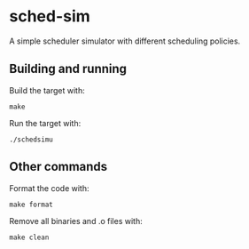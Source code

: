 # sched-sim

A simple scheduler simulator with different scheduling policies.

## Building and running

Build the target with:

```shell
make
```

Run the target with:

```shell
./schedsimu
```

## Other commands

Format the code with:

```shell
make format
```

Remove all binaries and .o files with:

```shell
make clean
```

